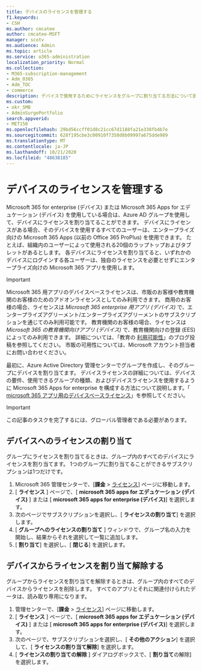 ```yaml
---
title: デバイスのライセンスを管理する
f1.keywords:
- CSH
ms.author: cmcatee
author: cmcatee-MSFT
manager: scotv
ms.audience: Admin
ms.topic: article
ms.service: o365-administration
localization_priority: Normal
ms.collection:
- M365-subscription-management
- Adm_O365
- Adm_TOC
- commerce
description: デバイスで使用するためにライセンスをグループに割り当てる方法について説明します。
ms.custom:
- okr_SMB
- AdminSurgePortfolio
search.appverid:
- MET150
ms.openlocfilehash: 29bd56ccff01d8c21cc67d1188fa21e338fb4b7e
ms.sourcegitcommit: 628f195cbe3c00910f7350d8b09997a675dde989
ms.translationtype: MT
ms.contentlocale: ja-JP
ms.lasthandoff: 10/21/2020
ms.locfileid: "48638185"
---
```

# <a name="manage-licenses-for-devices"></a>デバイスのライセンスを管理する

Microsoft 365 for enterprise (デバイス) または Microsoft 365 Apps for エデュケーション (デバイス) を使用している場合は、Azure AD グループを使用して、デバイスにライセンスを割り当てることができます。 デバイスにライセンスがある場合、そのデバイスを使用するすべてのユーザーは、エンタープライズ向けの Microsoft 365 Apps (以前の Office 365 ProPlus) を使用できます。 たとえば、組織内のユーザーによって使用される20個のラップトップおよびタブレットがあるとします。 各デバイスにライセンスを割り当てると、いずれかのデバイスにログインする各ユーザーは、独自のライセンスを必要とせずにエンタープライズ向けの Microsoft 365 アプリを使用します。

> [!IMPORTANT]
> Microsoft 365 用アプリのデバイスベースライセンスは、市販のお客様や教育機関のお客様のためのアドオンライセンスとしてのみ利用できます。 商用のお客様の場合、ライセンスは *Microsoft 365 enterprise 用アプリ (デバイス)* で、エンタープライズアグリーメント/エンタープライズアグリーメントのサブスクリプションを通じてのみ利用可能です。 教育機関のお客様の場合、ライセンスは *Microsoft 365 の教育機関向けアプリ (デバイス)* で、教育機関向けの登録 (EES) によってのみ利用できます。 詳細については、「教育の [利用可能性](https://educationblog.microsoft.com/2019/08/attention-it-administrators-announcing-device-based-subscription-for-education/)」のブログ投稿を参照してください。 市販の可用性については、Microsoft アカウント担当者にお問い合わせください。

最初に、Azure Active Directory 管理センターでグループを作成し、そのグループにデバイスを割り当てます。 デバイスライセンスの詳細については、デバイスの要件、使用できるグループの種類、およびデバイスライセンスを使用するように Microsoft 365 Apps for enterprise を構成する方法について説明します。「 [microsoft 365 アプリ用のデバイスベースライセンス](https://go.microsoft.com/fwlink/p/?linkid=2094216)」を参照してください。

> [!IMPORTANT]
> この記事のタスクを完了するには、グローバル管理者である必要があります。

## <a name="assign-licenses-to-devices"></a>デバイスへのライセンスの割り当て

グループにライセンスを割り当てるときは、グループ内のすべてのデバイスにライセンスを割り当てます。 1つのグループに割り当てることができるサブスクリプションは1つだけです。

1. Microsoft 365 管理センターで、[**課金**  >  <a href="https://go.microsoft.com/fwlink/p/?linkid=842264" target="_blank">ライセンス</a>] ページに移動します。
2. [ **ライセンス** ] ページで、[ **microsoft 365 apps for エデュケーション (デバイス)** ] または [ **microsoft 365 apps for enterprise (デバイス)**] を選択します。
3. 次のページでサブスクリプションを選択し、[ **ライセンスの割り当て**] を選択します。
4. [ **グループへのライセンスの割り当て** ] ウィンドウで、グループ名の入力を開始し、結果からそれを選択して一覧に追加します。
5. [ **割り当て**] を選択し、[ **閉じる**] を選択します。

## <a name="unassign-licenses-from-devices"></a>デバイスからライセンスを割り当て解除する

グループからライセンスを割り当てを解除するときは、グループ内のすべてのデバイスからライセンスを削除します。 すべてのアプリとそれに関連付けられたデータは、読み取り専用になります。

1. 管理センターで、[**課金**  >  <a href="https://go.microsoft.com/fwlink/p/?linkid=842264" target="_blank">ライセンス</a>] ページに移動します。
2. [ **ライセンス** ] ページで、[ **microsoft 365 apps for エデュケーション (デバイス)** ] または [ **microsoft 365 apps for enterprise (デバイス)**] を選択します。
3. 次のページで、サブスクリプションを選択し、[ **その他のアクション**] を選択して、[ **ライセンスの割り当て解除**] を選択します。
4. [ **ライセンスの割り当ての解除** ] ダイアログボックスで、[ **割り当て**の解除] を選択します。
